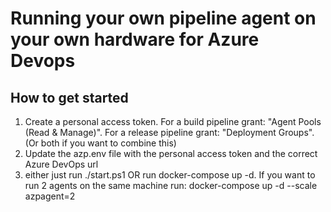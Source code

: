 # Running your own pipeline agent on your own hardware for Azure Devops

## How to get started
1) Create a personal access token. For a build pipeline grant: "Agent Pools (Read & Manage)". For a release pipeline grant: "Deployment Groups". (Or both if you want to combine this)
2) Update the azp.env file with the personal access token and the correct Azure DevOps url
3) either just run ./start.ps1 OR run docker-compose up -d. If you want to run 2 agents on the same machine run: docker-compose up -d --scale azpagent=2
